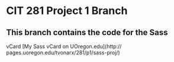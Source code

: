 # CIT 281 Project 1 Branch

## This branch contains the code for the Sass
vCard [My Sass vCard on UOregon.edu](http://
pages.uoregon.edu/tvonarx/281/p1/sass-proj/)